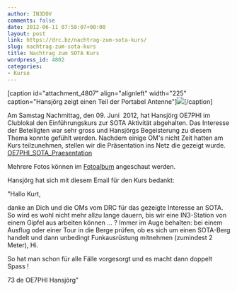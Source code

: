 ```yaml
---
author: IN3DOV
comments: false
date: 2012-06-11 07:58:07+00:00
layout: post
link: https://drc.bz/nachtrag-zum-sota-kurs/
slug: nachtrag-zum-sota-kurs
title: Nachtrag zum SOTA Kurs
wordpress_id: 4802
categories:
- Kurse
---
```


[caption id="attachment_4807" align="alignleft" width="225" caption="Hansjörg zeigt einen Teil der Portabel Antenne"][![](https://drc.bz/wp-content/uploads/2012/06/IMG_1497-225x300.jpg)](https://drc.bz/wp-content/uploads/2012/06/IMG_1497.jpg)[/caption]


Am Samstag Nachmittag, den 09. Juni  2012, hat Hansjörg OE7PHI im Clublokal den Einführungskurs zur SOTA Aktivität abgehalten. Das Interesse der Beteiligten war sehr gross und Hansjörgs Begeisterung zu diesem Thema konnte gefühlt werden. Nachdem einige OM's nicht Zeit hatten am Kurs teilzunehmen, stellen wir die Präsentation ins Netz die gezeigt wurde. [OE7PHI_SOTA_Praesentation](https://drc.bz/wp-content/uploads/2012/06/OE7PHI_SOTA_Praesentation.pdf) 




Mehrere Fotos können im [Fotoalbum](http://drc.bz/pics/main.php?g2_itemId=4246) angeschaut werden.




Hansjörg hat sich mit diesem Email für den Kurs bedankt:




"Hallo Kurt,




danke an Dich und die OMs vom DRC für das gezeigte Interesse an SOTA. So wird es wohl nicht mehr allzu lange dauern, bis wir eine IN3-Station von einem Gipfel aus arbeiten können ... ? Immer im Auge behalten: bei einem Ausflug oder einer Tour in die Berge prüfen, ob es sich um einen SOTA-Berg handelt und dann unbedingt Funkausrüstung mitnehmen (zumindest 2 Meter), Hi.




So hat man schon für alle Fälle vorgesorgt und es macht dann doppelt Spass !




73 de OE7PHI Hansjörg"
